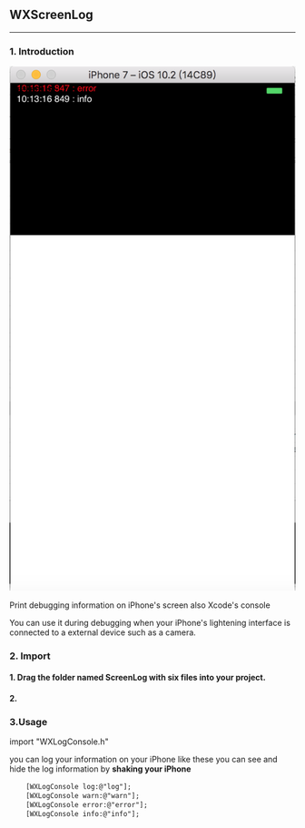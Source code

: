 
## WXScreenLog
---

### 1. Introduction

![image](https://github.com/supergithuber/WXScreenLog/blob/master/ScreenShot.png)

Print debugging information on iPhone's screen also Xcode's console

You can use it during debugging when your iPhone's lightening interface is connected to a external device such as a camera.

### 2. Import

#### 1. Drag the folder named ScreenLog with six files into your project.

#### 2. 

### 3.Usage

import "WXLogConsole.h"

you can log your information on your iPhone like these
you can see and hide the log information by **shaking your iPhone**

```objc
    [WXLogConsole log:@"log"];
    [WXLogConsole warn:@"warn"];
    [WXLogConsole error:@"error"];
    [WXLogConsole info:@"info"];
```